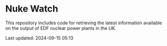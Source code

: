 # Nuke Watch

This repository includes code for retrieving the latest information available on the output of EDF nuclear power plants in the UK.

Last updated: 2024-09-15 05:13